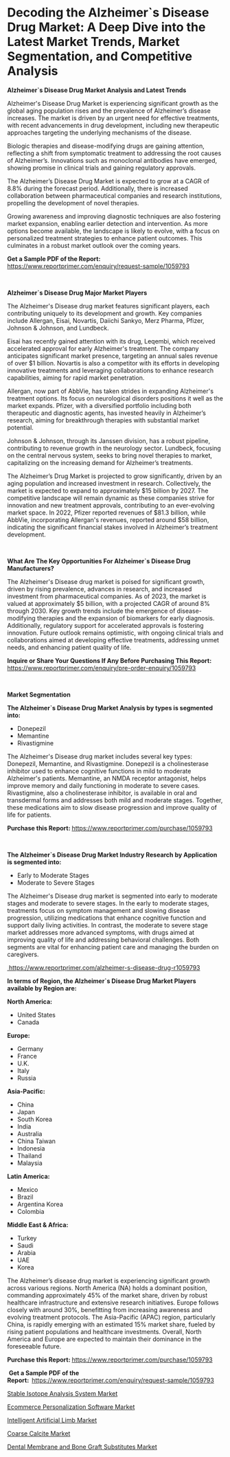 <p><h1>Decoding the Alzheimer`s Disease Drug Market: A Deep Dive into the Latest Market Trends, Market Segmentation, and Competitive Analysis</h1></p><p><strong>Alzheimer`s Disease Drug Market Analysis and Latest Trends</strong></p>
<p><p>Alzheimer's Disease Drug Market is experiencing significant growth as the global aging population rises and the prevalence of Alzheimer’s disease increases. The market is driven by an urgent need for effective treatments, with recent advancements in drug development, including new therapeutic approaches targeting the underlying mechanisms of the disease. </p><p>Biologic therapies and disease-modifying drugs are gaining attention, reflecting a shift from symptomatic treatment to addressing the root causes of Alzheimer’s. Innovations such as monoclonal antibodies have emerged, showing promise in clinical trials and gaining regulatory approvals. </p><p>The Alzheimer’s Disease Drug Market is expected to grow at a CAGR of 8.8% during the forecast period. Additionally, there is increased collaboration between pharmaceutical companies and research institutions, propelling the development of novel therapies. </p><p>Growing awareness and improving diagnostic techniques are also fostering market expansion, enabling earlier detection and intervention. As more options become available, the landscape is likely to evolve, with a focus on personalized treatment strategies to enhance patient outcomes. This culminates in a robust market outlook over the coming years.</p></p>
<p><strong>Get a Sample PDF of the Report:&nbsp;</strong> <a href="https://www.reportprimer.com/enquiry/request-sample/1059793">https://www.reportprimer.com/enquiry/request-sample/1059793</a></p>
<p>&nbsp;</p>
<p><strong>Alzheimer`s Disease Drug Major Market Players</strong></p>
<p><p>The Alzheimer's Disease drug market features significant players, each contributing uniquely to its development and growth. Key companies include Allergan, Eisai, Novartis, Daiichi Sankyo, Merz Pharma, Pfizer, Johnson & Johnson, and Lundbeck.</p><p>Eisai has recently gained attention with its drug, Leqembi, which received accelerated approval for early Alzheimer's treatment. The company anticipates significant market presence, targeting an annual sales revenue of over $1 billion. Novartis is also a competitor with its efforts in developing innovative treatments and leveraging collaborations to enhance research capabilities, aiming for rapid market penetration.</p><p>Allergan, now part of AbbVie, has taken strides in expanding Alzheimer's treatment options. Its focus on neurological disorders positions it well as the market expands. Pfizer, with a diversified portfolio including both therapeutic and diagnostic agents, has invested heavily in Alzheimer’s research, aiming for breakthrough therapies with substantial market potential.</p><p>Johnson & Johnson, through its Janssen division, has a robust pipeline, contributing to revenue growth in the neurology sector. Lundbeck, focusing on the central nervous system, seeks to bring novel therapies to market, capitalizing on the increasing demand for Alzheimer’s treatments.</p><p>The Alzheimer’s Drug Market is projected to grow significantly, driven by an aging population and increased investment in research. Collectively, the market is expected to expand to approximately $15 billion by 2027. The competitive landscape will remain dynamic as these companies strive for innovation and new treatment approvals, contributing to an ever-evolving market space. In 2022, Pfizer reported revenues of $81.3 billion, while AbbVie, incorporating Allergan's revenues, reported around $58 billion, indicating the significant financial stakes involved in Alzheimer’s treatment development.</p></p>
<p>&nbsp;</p>
<p><strong>What Are The Key Opportunities For Alzheimer`s Disease Drug Manufacturers?</strong></p>
<p><p>The Alzheimer's Disease drug market is poised for significant growth, driven by rising prevalence, advances in research, and increased investment from pharmaceutical companies. As of 2023, the market is valued at approximately $5 billion, with a projected CAGR of around 8% through 2030. Key growth trends include the emergence of disease-modifying therapies and the expansion of biomarkers for early diagnosis. Additionally, regulatory support for accelerated approvals is fostering innovation. Future outlook remains optimistic, with ongoing clinical trials and collaborations aimed at developing effective treatments, addressing unmet needs, and enhancing patient quality of life.</p></p>
<p><strong>Inquire or Share Your Questions If Any Before Purchasing This Report:</strong> <a href="https://www.reportprimer.com/enquiry/pre-order-enquiry/1059793">https://www.reportprimer.com/enquiry/pre-order-enquiry/1059793</a></p>
<p>&nbsp;</p>
<p><strong>Market Segmentation</strong></p>
<p><strong>The Alzheimer`s Disease Drug Market Analysis by types is segmented into:</strong></p>
<p><ul><li>Donepezil</li><li>Memantine</li><li>Rivastigmine</li></ul></p>
<p><p>The Alzheimer's Disease drug market includes several key types: Donepezil, Memantine, and Rivastigmine. Donepezil is a cholinesterase inhibitor used to enhance cognitive functions in mild to moderate Alzheimer's patients. Memantine, an NMDA receptor antagonist, helps improve memory and daily functioning in moderate to severe cases. Rivastigmine, also a cholinesterase inhibitor, is available in oral and transdermal forms and addresses both mild and moderate stages. Together, these medications aim to slow disease progression and improve quality of life for patients.</p></p>
<p><strong>Purchase this Report:&nbsp;</strong><a href="https://www.reportprimer.com/purchase/1059793">https://www.reportprimer.com/purchase/1059793</a></p>
<p>&nbsp;</p>
<p><strong>The Alzheimer`s Disease Drug Market Industry Research by Application is segmented into:</strong></p>
<p><ul><li>Early to Moderate Stages</li><li>Moderate to Severe Stages</li></ul></p>
<p><p>The Alzheimer's Disease drug market is segmented into early to moderate stages and moderate to severe stages. In the early to moderate stages, treatments focus on symptom management and slowing disease progression, utilizing medications that enhance cognitive function and support daily living activities. In contrast, the moderate to severe stage market addresses more advanced symptoms, with drugs aimed at improving quality of life and addressing behavioral challenges. Both segments are vital for enhancing patient care and managing the burden on caregivers.</p></p>
<p><a href="https://www.reportprimer.com/alzheimer-s-disease-drug-r1059793">&nbsp;https://www.reportprimer.com/alzheimer-s-disease-drug-r1059793</a></p>
<p><strong>In terms of Region, the Alzheimer`s Disease Drug Market Players available by Region are:</strong></p>
<p>
    <p> <strong> North America: </strong>
        <ul>
            <li>United States</li>
            <li>Canada</li>
        </ul>
        </p> 
    <p> <strong> Europe: </strong>
        <ul>
            <li>Germany</li>
            <li>France</li>
            <li>U.K.</li>
            <li>Italy</li>
            <li>Russia</li>
        </ul>
        </p> 
    <p> <strong> Asia-Pacific: </strong>
        <ul>
            <li>China</li>
            <li>Japan</li>
            <li>South Korea</li>
            <li>India</li>
            <li>Australia</li>
            <li>China Taiwan</li>
            <li>Indonesia</li>
            <li>Thailand</li>
            <li>Malaysia</li>
        </ul>
        </p> 
    <p> <strong> Latin America: </strong>
        <ul>
            <li>Mexico</li>
            <li>Brazil</li>
            <li>Argentina Korea</li>
            <li>Colombia</li>
        </ul>
        </p> 
    <p> <strong> Middle East & Africa: </strong>
        <ul>
            <li>Turkey</li>
            <li>Saudi</li>
            <li>Arabia</li>
            <li>UAE</li>
            <li>Korea</li>
        </ul>
    </p>
    </p>
<p><p>The Alzheimer’s disease drug market is experiencing significant growth across various regions. North America (NA) holds a dominant position, commanding approximately 45% of the market share, driven by robust healthcare infrastructure and extensive research initiatives. Europe follows closely with around 30%, benefitting from increasing awareness and evolving treatment protocols. The Asia-Pacific (APAC) region, particularly China, is rapidly emerging with an estimated 15% market share, fueled by rising patient populations and healthcare investments. Overall, North America and Europe are expected to maintain their dominance in the foreseeable future.</p></p>
<p><strong>Purchase this Report: </strong><a href="https://www.reportprimer.com/purchase/1059793">https://www.reportprimer.com/purchase/1059793</a></p>
<p>&nbsp;<strong>Get a Sample PDF of the Report:&nbsp;&nbsp;</strong><a href="https://www.reportprimer.com/enquiry/request-sample/1059793">https://www.reportprimer.com/enquiry/request-sample/1059793</a></p>
<p><strong></strong></p>
<p><p><a href="https://issuu.com/reportprime-2/docs/stable-isotope-analysis-system-mark_c743d5d55b6524">Stable Isotope Analysis System Market</a></p><p><a href="https://www.linkedin.com/pulse/ecommerce-personalization-software-market-industry-landscape-growth-vvrke">Ecommerce Personalization Software Market</a></p><p><a href="https://medium.com/@nargishussain75/emerging-market-trends-and-regional-analysis-of-intelligent-artificial-limb-market-forecasted-for-8736b2801fd7">Intelligent Artificial Limb Market</a></p><p><a href="https://medium.com/@nargishussain75/coarse-calcite-market-outlook-complete-industry-analysis-2024-to-2031-887aa70e7806?postPublishedType=repub">Coarse Calcite Market</a></p><p><a href="https://github.com/jeffreybishop26/Market-Research-Report-List-1/blob/main/dental-membrane-and-bone-graft-substitutes-market.md">Dental Membrane and Bone Graft Substitutes Market</a></p></p>